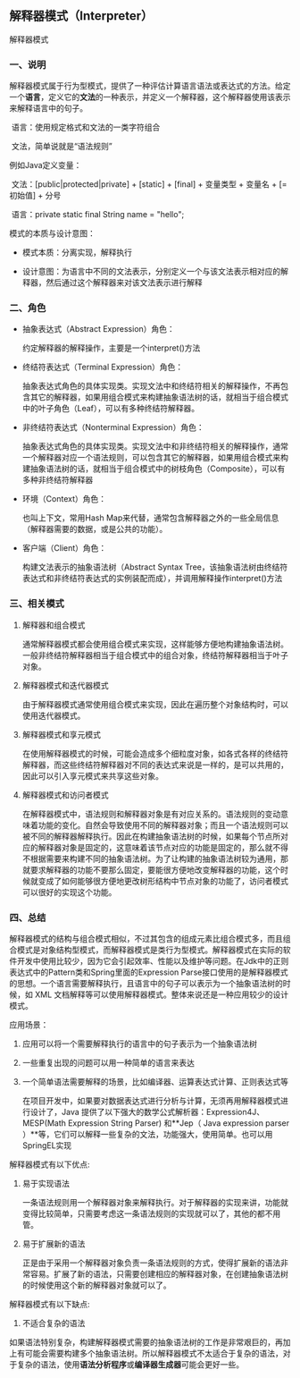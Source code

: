 ## 解释器模式（Interpreter）

解释器模式

### 一、说明

解释器模式属于行为型模式，提供了一种评估计算语言语法或表达式的方法。给定一个**语言**，定义它的**文法**的一种表示，并定义一个解释器，这个解释器使用该表示来解释语言中的句子。

​	语言：使用规定格式和文法的一类字符组合

​	文法，简单说就是“语法规则”

例如Java定义变量：

​	文法：[public|protected|private] + [static] + [final] + 变量类型 + 变量名 + [= 初始值] + 分号

​	语言：private static final String name = "hello";

模式的本质与设计意图：

- 模式本质：分离实现，解释执行

- 设计意图：为语言中不同的文法表示，分别定义一个与该文法表示相对应的解释器，然后通过这个解释器来对该文法表示进行解释 

### 二、角色

- 抽象表达式（Abstract Expression）角色：

  约定解释器的解释操作，主要是一个interpret()方法

- 终结符表达式（Terminal Expression）角色：

  抽象表达式角色的具体实现类。实现文法中和终结符相关的解释操作，不再包含其它的解释器，如果用组合模式来构建抽象语法树的话，就相当于组合模式中的叶子角色（Leaf），可以有多种终结符解释器。

- 非终结符表达式（Nonterminal Expression）角色：

  抽象表达式角色的具体实现类。实现文法中和非终结符相关的解释操作，通常一个解释器对应一个语法规则，可以包含其它的解释器，如果用组合模式来构建抽象语法树的话，就相当于组合模式中的树枝角色（Composite），可以有多种非终结符解释器

- 环境（Context）角色：

  也叫上下文，常用Hash Map来代替，通常包含解释器之外的一些全局信息（解释器需要的数据，或是公共的功能）。

- 客户端（Client）角色：

  构建文法表示的抽象语法树（Abstract Syntax Tree，该抽象语法树由终结符表达式和非终结符表达式的实例装配而成），并调用解释操作interpret()方法

### 三、相关模式

1. 解释器和组合模式

   通常解释器模式都会使用组合模式来实现，这样能够方便地构建抽象语法树。一般非终结符解释器相当于组合模式中的组合对象，终结符解释器相当于叶子对象。

2. 解释器模式和迭代器模式

   由于解释器模式通常使用组合模式来实现，因此在遍历整个对象结构时，可以使用迭代器模式。

3. 解释器模式和享元模式

   在使用解释器模式的时候，可能会造成多个细粒度对象，如各式各样的终结符解释器，而这些终结符解释器对不同的表达式来说是一样的，是可以共用的，因此可以引入享元模式来共享这些对象。

4. 解释器模式和访问者模式

   在解释器模式中，语法规则和解释器对象是有对应关系的。语法规则的变动意味着功能的变化。自然会导致使用不同的解释器对象；而且一个语法规则可以被不同的解释器解释执行。因此在构建抽象语法树的时候，如果每个节点所对应的解释器对象是固定的，这意味着该节点对应的功能是固定的，那么就不得不根据需要来构建不同的抽象语法树。为了让构建的抽象语法树较为通用，那就要求解释器的功能不要那么固定，要能很方便地改变解释器的功能，这个时候就变成了如何能够很方便地更改树形结构中节点对象的功能了，访问者模式可以很好的实现这个功能。 

### 四、总结

解释器模式的结构与组合模式相似，不过其包含的组成元素比组合模式多，而且组合模式是对象结构型模式，而解释器模式是类行为型模式。解释器模式在实际的软件开发中使用比较少，因为它会引起效率、性能以及维护等问题。在Jdk中的正则表达式中的Pattern类和Spring里面的Expression Parse接口使用的是解释器模式的思想。一个语言需要解释执行，且语言中的句子可以表示为一个抽象语法树的时候，如 XML 文档解释等可以使用解释器模式。整体来说还是一种应用较少的设计模式。

应用场景：

1. 应用可以将一个需要解释执行的语言中的句子表示为一个抽象语法树

2. 一些重复出现的问题可以用一种简单的语言来表达

3. 一个简单语法需要解释的场景，比如编译器、运算表达式计算、正则表达式等

   在项目开发中，如果要对数据表达式进行分析与计算，无须再用解释器模式进行设计了，Java 提供了以下强大的数学公式解析器：Expression4J、MESP(Math Expression String Parser) 和**Jep（ Java expression parser ）**等，它们可以解释一些复杂的文法，功能强大，使用简单。也可以用SpringEL实现

解释器模式有以下优点:

1. 易于实现语法 

   一条语法规则用一个解释器对象来解释执行。对于解释器的实现来讲，功能就变得比较简单，只需要考虑这一条语法规则的实现就可以了，其他的都不用管。

2. 易于扩展新的语法

   正是由于采用一个解释器对象负责一条语法规则的方式，使得扩展新的语法非常容易。扩展了新的语法，只需要创建相应的解释器对象，在创建抽象语法树的时候使用这个新的解释器对象就可以了。

解释器模式有以下缺点:

1) 不适合复杂的语法

​      如果语法特别复杂，构建解释器模式需要的抽象语法树的工作是非常艰巨的，再加上有可能会需要构建多个抽象语法树。所以解释器模式不太适合于复杂的语法，对于复杂的语法，使用**语法分析程序**或**编译器生成器**可能会更好一些。 
